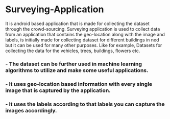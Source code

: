 # Surveying-Application
It is android based application that is made for collecting the dataset through the crowd-sourcing. Surveying application is used to collect data from an application that contains the geo-location along with the image and labels, is initially made for collecting dataset for different buildings in ned but it can be used for many other purposes. Like for example, Datasets for collecting the data for the vehicles, trees, buildings, flowers etc.
### - The dataset can be further used in machine learning algorithms to utilize and make some useful applications.
### - It uses geo-location based information with every single image that is captured by the application.
### - It uses the labels according to that labels you can capture the images accordingly.

